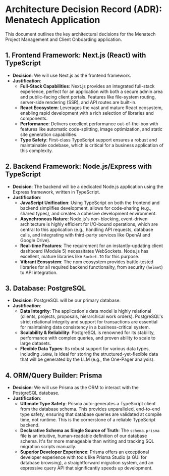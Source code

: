# Architecture Decision Record (ADR): Menatech Application

This document outlines the key architectural decisions for the Menatech Project Management and Client Onboarding application.

## 1. Frontend Framework: Next.js (React) with TypeScript

*   **Decision**: We will use Next.js as the frontend framework.
*   **Justification**:
    *   **Full-Stack Capabilities**: Next.js provides an integrated full-stack experience, perfect for an application with both a secure admin area and public-facing client portals. Features like file-system routing, server-side rendering (SSR), and API routes are built-in.
    *   **React Ecosystem**: Leverages the vast and mature React ecosystem, enabling rapid development with a rich selection of libraries and components.
    *   **Performance**: Delivers excellent performance out-of-the-box with features like automatic code-splitting, image optimization, and static site generation capabilities.
    *   **Type Safety**: First-class TypeScript support ensures a robust and maintainable codebase, which is critical for a business application of this complexity.

## 2. Backend Framework: Node.js/Express with TypeScript

*   **Decision**: The backend will be a dedicated Node.js application using the Express framework, written in TypeScript.
*   **Justification**:
    *   **JavaScript Unification**: Using TypeScript on both the frontend and backend simplifies development, allows for code-sharing (e.g., shared types), and creates a cohesive development environment.
    *   **Asynchronous Nature**: Node.js's non-blocking, event-driven architecture is highly efficient for I/O-bound operations, which are central to this application (e.g., handling API requests, database calls, and integrating with third-party services like OpenAI and Google Drive).
    *   **Real-time Features**: The requirement for an instantly-updating client dashboard (Module 5) necessitates WebSockets. Node.js has excellent, mature libraries like `Socket.IO` for this purpose.
    *   **Vibrant Ecosystem**: The npm ecosystem provides battle-tested libraries for all required backend functionality, from security (`helmet`) to API integration.

## 3. Database: PostgreSQL

*   **Decision**: PostgreSQL will be our primary database.
*   **Justification**:
    *   **Data Integrity**: The application's data model is highly relational (clients, projects, proposals, hierarchical work orders). PostgreSQL's strict relational integrity and support for transactions are essential for maintaining data consistency in a business-critical system.
    *   **Scalability & Reliability**: PostgreSQL is renowned for its stability, performance with complex queries, and proven ability to scale to large datasets.
    *   **Flexible Data Types**: Its robust support for various data types, including `JSONB`, is ideal for storing the structured-yet-flexible data that will be generated by the LLM (e.g., the One-Pager analysis).

## 4. ORM/Query Builder: Prisma

*   **Decision**: We will use Prisma as the ORM to interact with the PostgreSQL database.
*   **Justification**:
    *   **Ultimate Type Safety**: Prisma auto-generates a TypeScript client from the database schema. This provides unparalleled, end-to-end type safety, ensuring that database queries are validated at compile time, not runtime. This is the cornerstone of a reliable TypeScript backend.
    *   **Declarative Schema as Single Source of Truth**: The `schema.prisma` file is an intuitive, human-readable definition of our database schema. It's far more manageable than writing and tracking SQL migration scripts manually.
    *   **Superior Developer Experience**: Prisma offers an exceptional developer experience with tools like Prisma Studio (a GUI for database browsing), a straightforward migration system, and an expressive query API that significantly speeds up development.
